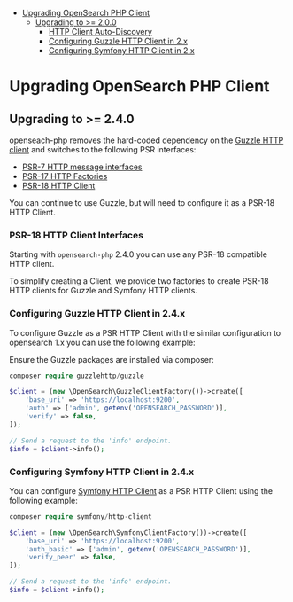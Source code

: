 - [Upgrading OpenSearch PHP Client](#upgrading-opensearch-php-client)
    - [Upgrading to >= 2.0.0](#upgrading-to--240)
        - [HTTP Client Auto-Discovery](#http-client-auto-discovery)
        - [Configuring Guzzle HTTP Client in 2.x](#configuring-guzzle-http-client-in-2x)
        - [Configuring Symfony HTTP Client in 2.x](#configuring-symfony-http-client-in-2x)

# Upgrading OpenSearch PHP Client

## Upgrading to >= 2.4.0

openseach-php removes the hard-coded dependency on the [Guzzle HTTP client](https://docs.guzzlephp.org/en/stable/#) and switches to the following PSR interfaces: 

- [PSR-7 HTTP message interfaces](https://www.php-fig.org/psr/psr-7/)
- [PSR-17 HTTP Factories](https://www.php-fig.org/psr/psr-17/)
- [PSR-18 HTTP Client](https://www.php-fig.org/psr/psr-18/)

You can continue to use Guzzle, but will need to configure it as a PSR-18 HTTP Client.

### PSR-18 HTTP Client Interfaces

Starting with `opensearch-php` 2.4.0 you can use any PSR-18 compatible HTTP client. 

To simplify creating a Client, we provide two factories to create PSR-18 HTTP clients
for Guzzle and Symfony HTTP clients.

### Configuring Guzzle HTTP Client in 2.4.x

To configure Guzzle as a PSR HTTP Client with the similar configuration to opensearch 1.x you can use the following example:

Ensure the Guzzle packages are installed via composer:

```php
composer require guzzlehttp/guzzle
```

```php
$client = (new \OpenSearch\GuzzleClientFactory())->create([
    'base_uri' => 'https://localhost:9200',
    'auth' => ['admin', getenv('OPENSEARCH_PASSWORD')],
    'verify' => false,
]);

// Send a request to the 'info' endpoint.
$info = $client->info();
```

### Configuring Symfony HTTP Client in 2.4.x

You can configure [Symfony HTTP Client](https://symfony.com/doc/current/http_client.html) as a PSR HTTP Client using
the following example:

```php
composer require symfony/http-client
```

```php
$client = (new \OpenSearch\SymfonyClientFactory())->create([
    'base_uri' => 'https://localhost:9200',
    'auth_basic' => ['admin', getenv('OPENSEARCH_PASSWORD')],
    'verify_peer' => false,
]);

// Send a request to the 'info' endpoint.
$info = $client->info();
```
